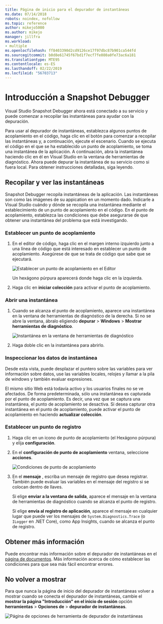 ```yaml
---
title: Página de inicio para el depurador de instantáneas
ms.date: 07/14/2018
robots: noindex, nofollow
ms.topic: reference
author: mikejo5000
ms.author: mikejo
manager: jillfra
ms.workload:
- multiple
ms.openlocfilehash: ff8403390d2cd9126ce17f97dbc87b901ca544fd
ms.sourcegitcommit: b0d8e61745f67bd1f7ecf7fe080a0fe73ac6a181
ms.translationtype: MTE95
ms.contentlocale: es-ES
ms.lasthandoff: 02/22/2019
ms.locfileid: "56703713"
---
```

# <a name="getting-started-with-the-snapshot-debugger"></a>Introducción a Snapshot Debugger

Visual Studio Snapshot Debugger ahora está conectado a su servicio y puede comenzar a recopilar las instantáneas para ayudar con la depuración.

Para usar al depurador de instantáneas, establezca algunos puntos de acoplamiento en el código, haga clic en el botón para comenzar a recopilar las instantáneas y, a continuación, ejecute el escenario. Cuando se ejecuta el código en el que se ha establecido un punto de acoplamiento, se toma una instantánea de la aplicación. A continuación, abra la instantánea haciendo clic en él en Visual Studio en la ventana de herramientas de diagnóstico. Ahora puede depurar la instantánea de su servicio como si fuera local. Para obtener instrucciones detalladas, siga leyendo.

## <a name="collect-and-view-snapshots"></a>Recopilar y ver las instantáneas

Snapshot Debugger recopila instantáneas de la aplicación. Las instantáneas son como las imágenes de su appication en un momento dado. Indicarle a Visual Studio cuándo y dónde se recopila una instantánea mediante el establecimiento de un punto de acoplamiento en el código. En el punto de acoplamiento, establezca las condiciones que debe asegurarse de que obtener una instantánea del problema que está investigando.

### <a name="set-a-snappoint"></a>Establecer un punto de acoplamiento

1. En el editor de código, haga clic en el margen interno izquierdo junto a una línea de código que está interesado en establecer un punto de acoplamiento. Asegúrese de que se trata de código que sabe que se ejecutará.

    ![Establecer un punto de acoplamiento en el Editor](../media/snapshot-startpage-set-snappoint.png)

    Un hexágono púrpura aparecerá donde haga clic en la izquierda.

2. Haga clic en **iniciar colección** para activar el punto de acoplamiento.

### <a name="open-a-snapshot"></a>Abrir una instantánea

1. Cuando se alcanza el punto de acoplamiento, aparece una instantánea en la ventana de herramientas de diagnóstico de la derecha. Si no se abre la ventana, ábralo eligiendo **depurar** > **Windows** > **Mostrar herramientas de diagnóstico**.

    ![Instantánea en la ventana de herramientas de diagnóstico](../media/snapshot-startpage-diagsession-window.png)

2. Haga doble clic en la instantánea para abrirlo.

### <a name="inspect-snapshot-data"></a>Inspeccionar los datos de instantánea

Desde esta vista, puede desplazar el puntero sobre las variables para ver información sobre datos, use las variables locales, relojes y llamar a la pila de windows y también evaluar expresiones.

El mismo sitio Web está todavía activo y los usuarios finales no se ve afectados. De forma predeterminada, sólo una instantánea es capturada por el punto de acoplamiento. Es decir, una vez que se captura una instantánea, el punto de acoplamiento se desactiva. Si desea capturar otra instantánea en el punto de acoplamiento, puede activar el punto de acoplamiento en haciendo **actualizar colección**.

### <a name="set-a-logpoint"></a>Establecer un punto de registro

1. Haga clic en un icono de punto de acoplamiento (el Hexágono púrpura) y elija **configuración**.

2. En el **configuración de punto de acoplamiento** ventana, seleccione **acciones**.

    ![Condiciones de punto de acoplamiento](../media/snapshot-startpage-logpoint.png)

3. En el **mensaje** , escriba un mensaje de registro que desea registrar. También puede evaluar las variables en el mensaje del registro si se colocan dentro de llaves.

    Si elige **enviar a la ventana de salida**, aparece el mensaje en la ventana de herramientas de diagnóstico cuando se alcanza el punto de registro.

    Si elige **envía al registro de aplicación**, aparece el mensaje en cualquier lugar que puede ver los mensajes de `System.Diagnostics.Trace` (o `ILogger` en .NET Core), como App Insights, cuando se alcanza el punto de registro.

## <a name="learn-more"></a>Obtener más información

Puede encontrar más información sobre el depurador de instantáneas en el [página de documentos](../debug-live-azure-applications.md). Más información acerca de cómo establecer las condiciones para que sea más fácil encontrar errores.

## <a name="dont-show-me-this-again"></a>No volver a mostrar

Para que nunca la página de inicio del depurador de instantáneas volver a mostrar cuando se conecta el depurador de instantáneas, cambie el **mostrar la página "Introducción" en el inicio de sesión** opción **herramientas**  >   **Opciones de** > **depurador de instantáneas**.

![Página de opciones de herramienta de depurador de instantáneas](../media/snapshot-startpage-tools-options.png)
